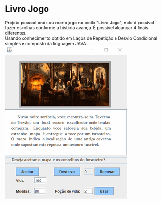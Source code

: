 # Livro Jogo 
Projeto pessoal onde eu recrio jogo no estilo "Livro Jogo", nele é possível fazer escolhas conforme a história avança. É possível alcançar 4 finais diferentes.<br />
Usando conhecimento obtido em Laços de Repetição e Desvio Condicional simples e composto da linguagem JAVA.<br />
![Texto Alternativo](https://github.com/Carlos-E-A-Oliveira/Livro-Jogo/blob/master/LivroJogo.gif)
